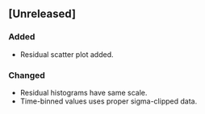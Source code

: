 ## [Unreleased]
### Added
* Residual scatter plot added.

### Changed
* Residual histograms have same scale.
* Time-binned values uses proper sigma-clipped data.